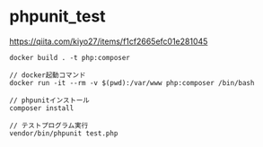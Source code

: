 # phpunit_test

https://qiita.com/kiyo27/items/f1cf2665efc01e281045

```
docker build . -t php:composer

// docker起動コマンド
docker run -it --rm -v $(pwd):/var/www php:composer /bin/bash

// phpunitインストール
composer install

// テストプログラム実行
vendor/bin/phpunit test.php
